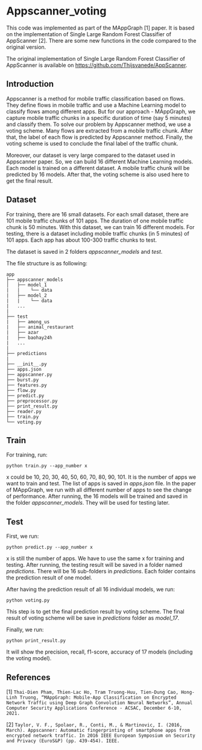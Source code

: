 # Appscanner_voting
This code was implemented as part of the MAppGraph [1] paper. It is based on the implementation of Single Large Random Forest Classifier of AppScanner [2]. There are some new functions in the code compared to the original version.

The original implementation of Single Large Random Forest Classifier of AppScanner is available on https://github.com/Thijsvanede/AppScanner.

## Introduction
Appscanner is a method for mobile traffic classification based on flows. They define flows in mobile traffic and use a Machine Learning model to classify flows among different apps. But for our approach - MAppGraph, we capture mobile traffic chunks in a specific duration of time (say 5 minutes) and classify them. To solve our problem by Appscanner method, we use a voting scheme. Many flows are extracted from a mobile traffic chunk. After that, the label of each flow is predicted by Appscanner method. Finally, the voting scheme is used to conclude the final label of the traffic chunk.

Moreover, our dataset is very large compared to the dataset used in  Appscanner paper. So, we can build 16 different Machine Learning models. Each model is trained on a different dataset. A mobile traffic chunk will be predicted by 16 models. After that, the voting scheme is also used here to get the final result.

## Dataset
For training, there are 16 small datasets. For each small dataset, there are 101 mobile traffic chunks of 101 apps. The duration of one mobile traffic chunk is 50 minutes. With this dataset, we can train 16 different models. For testing, there is a dataset including mobile traffic chunks (in 5 minutes) of 101 apps. Each app has about 100-300 traffic chunks to test.

The dataset is saved in 2 folders *appscanner_models* and *test*.

The file structure is as following:
```
app
├── appscanner_models
│   ├── model_1
|   |    └── data
|   ├── model_2
|   |    └── data
|   ...
|
├── test
|   ├── among_us
|   ├── animal_restaurant
|   ├── azar
|   ├── baohay24h
|   ...
|
├── predictions
|
├── __init__.py
├── apps.json
├── appscanner.py
├── burst.py
├── features.py
├── flow.py
├── predict.py
├── preprocessor.py
├── print_result.py
├── reader.py
├── train.py
└── voting.py

```

## Train
For training, run:
```
python train.py --app_number x
```
x could be 10, 20, 30, 40, 50, 60, 70, 80, 90, 101. It is the number of apps we want to train and test. The list of apps is saved in *apps.json* file. In the paper of MAppGraph, we run with all different number of apps to see the change of performance. After running, the 16 models will be trained and saved in the folder *appscanner_models*. They will be used for testing later.

## Test
First, we run:
```
python predict.py --app_number x
```
x is still the number of apps. We have to use the same x for training and testing. After running, the testing result will be saved in a folder named *predictions*. There will be 16 sub-folders in *predictions*. Each folder contains the prediction result of one model. 

After having the prediction result of all 16 individual models, we run:
```
python voting.py
```
This step is to get the final prediction result by voting scheme. The final result of voting scheme will be save in *predictions* folder as *model_17*.

Finally, we run:
```
python print_result.py
```
It will show the precision, recall, f1-score, accuracy of 17 models (including the voting model).

## References
[1] `Thai-Dien Pham, Thien-Lac Ho, Tram Truong-Huu, Tien-Dung Cao, Hong-Linh Truong, “MAppGraph: Mobile-App Classification on Encrypted Network Traffic using Deep Graph Convolution Neural Networks”, Annual Computer Security Applications Conference - ACSAC, December 6-10, 2021.`

[2] `Taylor, V. F., Spolaor, R., Conti, M., & Martinovic, I. (2016, March). Appscanner: Automatic fingerprinting of smartphone apps from encrypted network traffic. In 2016 IEEE European Symposium on Security and Privacy (EuroS&P) (pp. 439-454). IEEE.`
